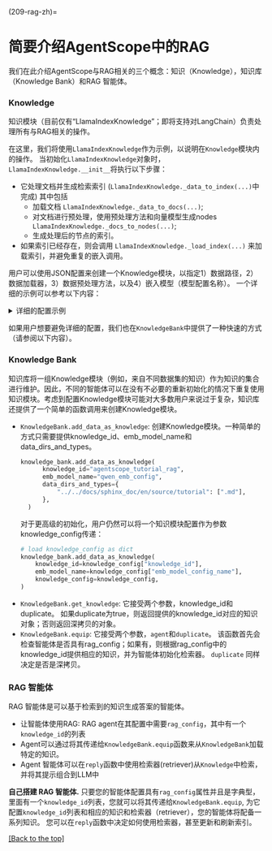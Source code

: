 (209-rag-zh)=

# 简要介绍AgentScope中的RAG

我们在此介绍AgentScope与RAG相关的三个概念：知识（Knowledge），知识库（Knowledge Bank）和RAG 智能体。

### Knowledge
知识模块（目前仅有“LlamaIndexKnowledge”；即将支持对LangChain）负责处理所有与RAG相关的操作。

在这里，我们将使用`LlamaIndexKnowledge`作为示例，以说明在`Knowledge`模块内的操作。
当初始化`LlamaIndexKnowledge`对象时，`LlamaIndexKnowledge.__init__`将执行以下步骤：
  *  它处理文档并生成检索索引 (`LlamaIndexKnowledge._data_to_index(...)`中完成) 其中包括
      * 加载文档 `LlamaIndexKnowledge._data_to_docs(...)`;
      * 对文档进行预处理，使用预处理方法和向量模型生成nodes  `LlamaIndexKnowledge._docs_to_nodes(...)`;
      * 生成处理后的节点的索引。
  * 如果索引已经存在，则会调用 `LlamaIndexKnowledge._load_index(...)` 来加载索引，并避免重复的嵌入调用。

 用户可以使用JSON配置来创建一个Knowledge模块，以指定1）数据路径，2）数据加载器，3）数据预处理方法，以及4）嵌入模型（模型配置名称）。
一个详细的示例可以参考以下内容：
  <details>
  <summary> 详细的配置示例 </summary>

  ```json
  [
  {
    "knowledge_id": "{your_knowledge_id}",
    "emb_model_config_name": "{your_embed_model_config_name}",
    "data_processing": [
      {
        "load_data": {
          "loader": {
            "create_object": true,
            "module": "llama_index.core",
            "class": "SimpleDirectoryReader",
            "init_args": {
              "input_dir": "{path_to_your_data_dir_1}",
              "required_exts": [".md"]
            }
          }
        }
      },
      {
        "load_data": {
          "loader": {
            "create_object": true,
            "module": "llama_index.core",
            "class": "SimpleDirectoryReader",
            "init_args": {
              "input_dir": "{path_to_your_python_code_data_dir}",
              "recursive": true,
              "required_exts": [".py"]
            }
          }
        },
        "store_and_index": {
          "transformations": [
            {
              "create_object": true,
              "module": "llama_index.core.node_parser",
              "class": "CodeSplitter",
              "init_args": {
                "language": "python",
                "chunk_lines": 100
              }
            }
          ]
        }
      }
    ]
  }
  ]
  ```

  </details>

如果用户想要避免详细的配置，我们也在`KnowledgeBank`中提供了一种快速的方式（请参阅以下内容）。
  </br>

### Knowledge Bank
知识库将一组Knowledge模块（例如，来自不同数据集的知识）作为知识的集合进行维护。因此，不同的智能体可以在没有不必要的重新初始化的情况下重复使用知识模块。考虑到配置Knowledge模块可能对大多数用户来说过于复杂，知识库还提供了一个简单的函数调用来创建Knowledge模块。

* `KnowledgeBank.add_data_as_knowledge`: 创建Knowledge模块。一种简单的方式只需要提供knowledge_id、emb_model_name和data_dirs_and_types。
  ```python
  knowledge_bank.add_data_as_knowledge(
        knowledge_id="agentscope_tutorial_rag",
        emb_model_name="qwen_emb_config",
        data_dirs_and_types={
            "../../docs/sphinx_doc/en/source/tutorial": [".md"],
        },
    )
  ```
  对于更高级的初始化，用户仍然可以将一个知识模块配置作为参数knowledge_config传递：
  ```python
  # load knowledge_config as dict
  knowledge_bank.add_data_as_knowledge(
      knowledge_id=knowledge_config["knowledge_id"],
      emb_model_name=knowledge_config["emb_model_config_name"],
      knowledge_config=knowledge_config,
  )
  ```
* `KnowledgeBank.get_knowledge`: 它接受两个参数，knowledge_id和duplicate。
  如果duplicate为true，则返回提供的knowledge_id对应的知识对象；否则返回深拷贝的对象。
* `KnowledgeBank.equip`: 它接受两个参数，`agent`和`duplicate`。
该函数首先会检查智能体是否具有rag_config；如果有，则根据rag_config中的knowledge_id提供相应的知识，并为智能体初始化检索器。
`duplicate` 同样决定是否是深拷贝。


### RAG 智能体
RAG 智能体是可以基于检索到的知识生成答案的智能体。
  * 让智能体使用RAG: RAG agent在其配置中需要`rag_config`，其中有一个`knowledge_id`的列表
  * Agent可以通过将其传递给`KnowledgeBank.equip`函数来从`KnowledgeBank`加载特定的知识。
  * Agent 智能体可以在`reply`函数中使用检索器(retriever)从`Knowledge`中检索，并将其提示组合到LLM中

**自己搭建 RAG 智能体.** 只要您的智能体配置具有`rag_config`属性并且是字典型，里面有一个`knowledge_id`列表，您就可以将其传递给`KnowledgeBank.equip`,
为它配置`knowledge_id`列表和相应的知识和检索器（retriever），您的智能体将配备一系列知识。
您可以在`reply`函数中决定如何使用检索器，甚至更新和刷新索引。

[[Back to the top]](#209-rag-zh)



